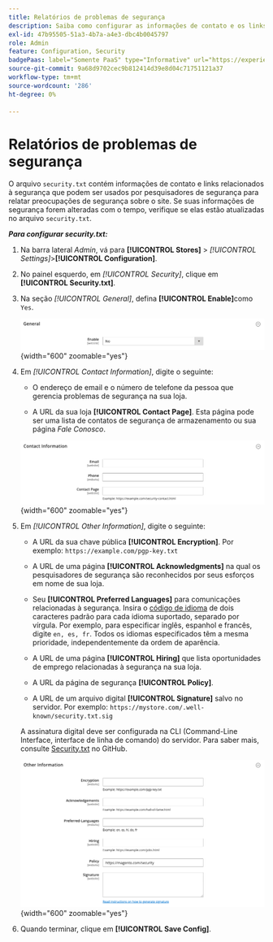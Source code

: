 ```yaml
---
title: Relatórios de problemas de segurança
description: Saiba como configurar as informações de contato e os links relacionados à segurança que podem ser usados por pesquisadores de segurança para relatar problemas de segurança sobre o seu site.
exl-id: 47b95505-51a3-4b7a-a4e3-dbc4b0045797
role: Admin
feature: Configuration, Security
badgePaas: label="Somente PaaS" type="Informative" url="https://experienceleague.adobe.com/en/docs/commerce/user-guides/product-solutions" tooltip="Aplica-se somente a projetos do Adobe Commerce na nuvem (infraestrutura do PaaS gerenciada pela Adobe) e a projetos locais."
source-git-commit: 9a68d9702cec9b812414d39e8d04c71751121a37
workflow-type: tm+mt
source-wordcount: '286'
ht-degree: 0%

---
```


# Relatórios de problemas de segurança

O arquivo `security.txt` contém informações de contato e links relacionados à segurança que podem ser usados por pesquisadores de segurança para relatar preocupações de segurança sobre o site. Se suas informações de segurança forem alteradas com o tempo, verifique se elas estão atualizadas no arquivo `security.txt`.

**_Para configurar security.txt:_**

1. Na barra lateral _Admin_, vá para **[!UICONTROL Stores]** > _[!UICONTROL Settings]_>**[!UICONTROL Configuration]**.

1. No painel esquerdo, em _[!UICONTROL Security]_, clique em **[!UICONTROL Security.txt]**.

1. Na seção _[!UICONTROL General]_, defina **[!UICONTROL Enable]**&#x200B;como `Yes`.

   ![Configuração de segurança geral](../configuration-reference/security/assets/txt-general.png){width="600" zoomable="yes"}

1. Em _[!UICONTROL Contact Information]_, digite o seguinte:

   - O endereço de email e o número de telefone da pessoa que gerencia problemas de segurança na sua loja.

   - A URL da sua loja **[!UICONTROL Contact Page]**. Esta página pode ser uma lista de contatos de segurança de armazenamento ou sua página _Fale Conosco_.

   ![Configuração de Informações de Contato](../configuration-reference/security/assets/txt-contact-info.png){width="600" zoomable="yes"}

1. Em _[!UICONTROL Other Information]_, digite o seguinte:

   - A URL da sua chave pública **[!UICONTROL Encryption]**. Por exemplo: `https://example.com/pgp-key.txt`

   - A URL de uma página **[!UICONTROL Acknowledgments]** na qual os pesquisadores de segurança são reconhecidos por seus esforços em nome de sua loja.

   - Seu **[!UICONTROL Preferred Languages]** para comunicações relacionadas à segurança. Insira o [código de idioma](https://en.wikipedia.org/wiki/List_of_ISO_639-1_codes) de dois caracteres padrão para cada idioma suportado, separado por vírgula. Por exemplo, para especificar inglês, espanhol e francês, digite `en, es, fr`. Todos os idiomas especificados têm a mesma prioridade, independentemente da ordem de aparência.

   - A URL de uma página **[!UICONTROL Hiring]** que lista oportunidades de emprego relacionadas à segurança na sua loja.

   - A URL da página de segurança **[!UICONTROL Policy]**.

   - A URL de um arquivo digital **[!UICONTROL Signature]** salvo no servidor. Por exemplo: `https://mystore.com/.well-known/security.txt.sig`

   A assinatura digital deve ser configurada na CLI (Command-Line Interface, interface de linha de comando) do servidor. Para saber mais, consulte [Security.txt](https://github.com/magento/security-package/blob/1.0-develop/Securitytxt/README.md) no GitHub.

   ![Outras Informações](../configuration-reference/security/assets/txt-other-info.png){width="600" zoomable="yes"}

1. Quando terminar, clique em **[!UICONTROL Save Config]**.

